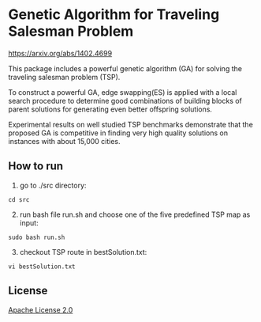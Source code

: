 # Genetic Algorithm for Traveling Salesman Problem

https://arxiv.org/abs/1402.4699

This package includes a powerful genetic algorithm (GA) for solving the traveling salesman problem (TSP).

To construct a powerful GA, edge swapping(ES) is applied with a local search procedure to determine good combinations of building blocks of parent solutions for generating even better offspring solutions.

Experimental results on well studied TSP benchmarks demonstrate that the proposed GA is competitive in finding very high quality solutions on instances with about 15,000 cities.

## How to run

1. go to ./src directory:
```
cd src
```
2. run bash file run.sh and choose one of the five predefined TSP map as input:
```
sudo bash run.sh
```
3. checkout TSP route in bestSolution.txt:
```
vi bestSolution.txt
```
## License

[Apache License 2.0](LICENSE)
